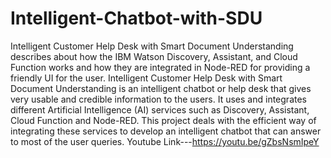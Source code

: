 # Intelligent-Chatbot-with-SDU
Intelligent Customer Help Desk with Smart Document Understanding describes about how the IBM Watson Discovery, Assistant, and Cloud Function works and how they are integrated in Node-RED for providing a friendly UI for the user. Intelligent Customer Help Desk with Smart Document Understanding is an intelligent chatbot or help desk that gives very usable and credible information to the users. It uses and integrates different Artificial Intelligence (AI) services such as Discovery, Assistant, Cloud Function and Node-RED. This project deals with the efficient way of integrating these services to develop an intelligent chatbot that can answer to most of the user queries.
Youtube Link---https://youtu.be/gZbsNsmIpeY
